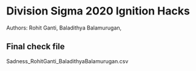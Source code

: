 # Division Sigma 2020 Ignition Hacks
Authors: Rohit Ganti, Baladithya Balamurugan,

## Final check file
Sadness_RohitGanti_BaladithyaBalamurugan.csv
